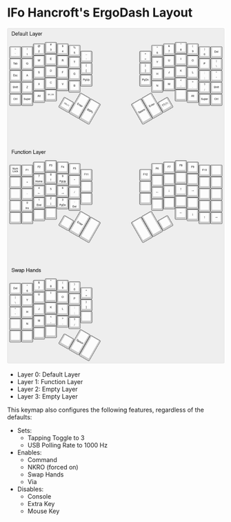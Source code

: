 # IFo Hancroft's ErgoDash Layout

![IFo Hancroft's ErgoDash Layout Image](keymap.png "IFo Hancroft's ErgoDash Layout")

- Layer 0: Default Layer
- Layer 1: Function Layer
- Layer 2: Empty Layer
- Layer 3: Empty Layer

This keymap also configures the following features, regardless of the defaults:

- Sets:
    - Tapping Toggle to 3
    - USB Polling Rate to 1000 Hz
- Enables:
    - Command
    - NKRO (forced on)
    - Swap Hands
    - Via
- Disables:
    - Console
    - Extra Key
    - Mouse Key
